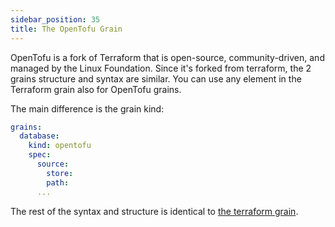 ```yaml
---
sidebar_position: 35
title: The OpenTofu Grain
---
```


OpenTofu is a fork of Terraform that is open-source, community-driven, and managed by the Linux Foundation. Since it's forked from terraform, the 2 grains structure and syntax are similar. You can use any element in the Terraform grain also for OpenTofu grains.

The main difference is the grain kind:

```yaml
grains:
  database:
    kind: opentofu
    spec:
      source:
        store: 
        path: 
      ...
```        

The rest of the syntax and structure is identical to [the terraform grain](blueprint-designer-guide/blueprints/terraform-grain.md). 